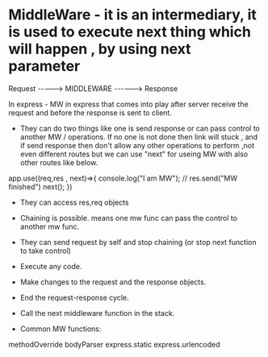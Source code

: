 # MiddleWare - it is an intermediary, it is used to execute next thing which will happen , by using next parameter

Request -----> MIDDLEWARE ------> Response

In express - MW in express that comes into play after server receive the request and before the response is sent to client.

- They can do two things like one is send response or can pass control to another MW / operations. If no one is not done then link will stuck , and if send response then don't allow any other operations to perform ,not even different routes but we can use "next" for useing MW with also other routes like below.

app.use((req,res , next)=>{
    console.log("I am MW");
    // res.send("MW finished")
    next();
})

- They can access res,req objects
- Chaining is possible. means one mw func can pass the control to another mw func. 
- They can send request by self and stop chaining (or stop next function to take control)

- Execute any code.
- Make changes to the request and the response objects.
- End the request-response cycle.
- Call the next middleware function in the stack.

- Common MW functions:

methodOverride
bodyParser
express.static
express.urlencoded

